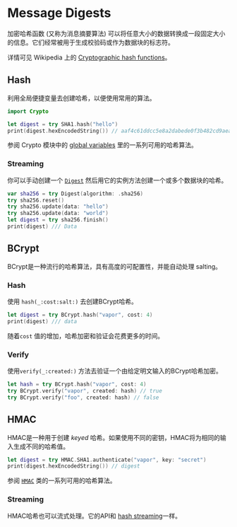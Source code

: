 # Message Digests

加密哈希函数 (又称为消息摘要算法) 可以将任意大小的数据转换成一段固定大小的信息。它们经常被用于生成校验码或作为数据块的标志符。

详情可见 Wikipedia 上的 [Cryptographic hash functions](https://en.wikipedia.org/wiki/Cryptographic_hash_function)。

## Hash

利用全局便捷变量去创建哈希，以便使用常用的算法。

```swift
import Crypto

let digest = try SHA1.hash("hello")
print(digest.hexEncodedString()) // aaf4c61ddcc5e8a2dabede0f3b482cd9aea9434d
```

参阅 Crypto 模块中的 [global variables](https://api.vapor.codes/crypto/latest/Crypto/Global%20Variables.html#/Digests) 里的一系列可用的哈希算法。

### Streaming 

你可以手动创建一个 [`Digest`](https://api.vapor.codes/crypto/latest/Crypto/Classes/Digest.html) 然后用它的实例方法创建一个或多个数据块的哈希。

```swift
var sha256 = try Digest(algorithm: .sha256)
try sha256.reset()
try sha256.update(data: "hello")
try sha256.update(data: "world")
let digest = try sha256.finish()
print(digest) /// Data
```

## BCrypt

BCrypt是一种流行的哈希算法，具有高度的可配置性，并能自动处理 salting。

### Hash

使用 `hash(_:cost:salt:)` 去创建BCrypt哈希。

```swift
let digest = try BCrypt.hash("vapor", cost: 4)
print(digest) /// data
```

随着`cost` 值的增加，哈希加密和验证会花费更多的时间。

### Verify

使用`verify(_:created:)` 方法去验证一个由给定明文输入的BCrypt哈希加密。

```swift
let hash = try BCrypt.hash("vapor", cost: 4)
try BCrypt.verify("vapor", created: hash) // true
try BCrypt.verify("foo", created: hash) // false
```

## HMAC

HMAC是一种用于创建 _keyed_ 哈希。如果使用不同的密钥，HMAC将为相同的输入生成不同的哈希值。

```swift
let digest = try HMAC.SHA1.authenticate("vapor", key: "secret") 
print(digest.hexEncodedString()) // digest
```

参阅 [`HMAC`](https://api.vapor.codes/crypto/latest/Crypto/Classes/HMAC.html) 类的一系列可用的哈希算法。

### Streaming

HMAC哈希也可以流式处理。它的API和 [hash streaming](#streaming)一样。